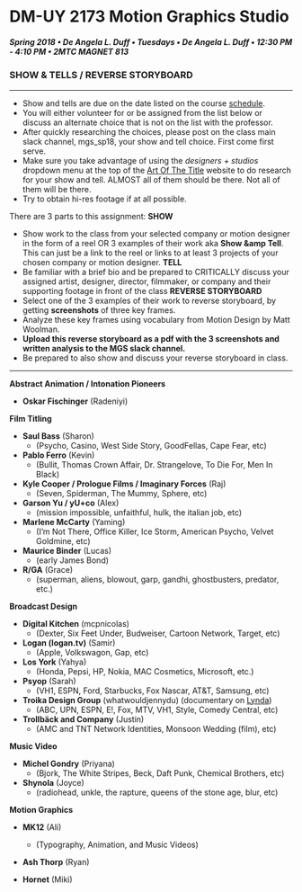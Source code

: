 # DM-UY 2173 Motion Graphics Studio

##### Spring 2018 • De Angela L. Duff • Tuesdays • De Angela L. Duff • 12:30 PM - 4:10 PM • 2MTC MAGNET 813

### SHOW & TELLS / REVERSE STORYBOARD

---

* Show and tells are due on the date listed on the course [schedule](schedule.md).
* You will either volunteer for or be assigned from the list below or discuss an alternate choice that is not on the list with the professor. 
* After quickly researching the choices, please post on the class main slack channel, mgs_sp18, your show and tell choice. First come first serve.
* Make sure you take advantage of using the *designers + studios*  dropdown menu at the top of the [Art Of The Title](http://www.artofthetitle.com) website to do research for your show and tell. ALMOST all of them should be there. Not all of them will be there.
* Try to obtain hi-res footage if at all possible.

There are 3 parts to this assignment: 
**SHOW**
* Show work to the class from your selected company or motion designer in the form of a reel OR 3 examples of their work aka **Show &amp Tell**. This can just be a link to the reel or links to at least 3 projects of your chosen company or motion designer. 
**TELL**
* Be familiar with a brief bio and be prepared to CRITICALLY discuss your assigned artist, designer, director, filmmaker, or company and their supporting footage in front of the class
**REVERSE STORYBOARD**
* Select one of the 3 examples of their work to reverse storyboard, by getting **screenshots** of three key frames. 
* Analyze these key frames using vocabulary from Motion Design by Matt Woolman. 
* **Upload this reverse storyboard as a pdf with the 3 screenshots and written analysis to the MGS slack channel.**
* Be prepared to also show and discuss your reverse storyboard in class.

---

**Abstract Animation / Intonation Pioneers**
* **Oskar Fischinger** (Radeniyi)

**Film Titling**
* **Saul Bass** (Sharon)
    * (Psycho, Casino, West Side Story, GoodFellas, Cape Fear, etc)
* **Pablo Ferro** (Kevin)
    * (Bullit, Thomas Crown Affair, Dr. Strangelove, To Die For, Men In Black)
* **Kyle Cooper / Prologue Films / Imaginary Forces** (Raj)
    * (Seven, Spiderman, The Mummy, Sphere, etc)
* **Garson Yu / yU+co** (Alex)
    * (mission impossible, unfaithful, hulk, the italian job, etc)
* **Marlene McCarty** (Yaming)
    * (I’m Not There, Office Killer, Ice Storm, American Psycho, Velvet Goldmine, etc)
* **Maurice Binder** (Lucas)
    * (early James Bond)
* **R/GA** (Grace)
    * (superman, aliens, blowout, garp, gandhi, ghostbusters, predator, etc.)

**Broadcast Design**

* **Digital Kitchen** (mcpnicolas)
    * (Dexter, Six Feet Under, Budweiser, Cartoon Network, Target, etc)
* **Logan (logan.tv)** (Samir)
    * (Apple, Volkswagon, Gap, etc)
* **Los York** (Yahya)
    * (Honda, Pepsi, HP, Nokia, MAC Cosmetics, Microsoft, etc.)
* **Psyop** (Sarah)
    * (VH1, ESPN, Ford, Starbucks, Fox Nascar, AT&T, Samsung, etc)
* **Troika Design Group** (whatwouldjennydu) (documentary on [Lynda](http://nyu.edu/lynda))
    * (ABC, UPN, ESPN, E!, Fox, MTV, VH1, Style, Comedy Central, etc)
* **Trollbäck and Company** (Justin)
    * (AMC and TNT Network Identities, Monsoon Wedding (film), etc)

**Music Video**
* **Michel Gondry** (Priyana)
    * (Bjork, The White Stripes, Beck, Daft Punk, Chemical Brothers, etc)
* **Shynola** (Joyce)
    * (radiohead, unkle, the rapture, queens of the stone age, blur, etc)


**Motion Graphics**
* **MK12** (Ali)
    * (Typography, Animation, and Music Videos)


* **Ash Thorp** (Ryan)
* **Hornet** (Miki)